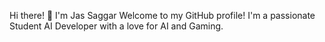 Hi there! 👋 I'm Jas Saggar
Welcome to my GitHub profile! I'm a passionate Student AI Developer with a love for AI and Gaming.

